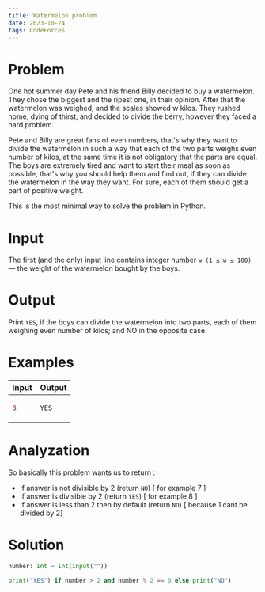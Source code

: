 ```yaml
---
title: Watermelon problem
date: 2023-10-24
tags: CodeForces
---
```



# Problem

One hot summer day Pete and his friend Billy decided to buy a watermelon. They chose the biggest and the ripest one, in their opinion. After that the watermelon was weighed, and the scales showed w kilos. They rushed home, dying of thirst, and decided to divide the berry, however they faced a hard problem.

Pete and Billy are great fans of even numbers, that's why they want to divide the watermelon in such a way that each of the two parts weighs even number of kilos, at the same time it is not obligatory that the parts are equal. The boys are extremely tired and want to start their meal as soon as possible, that's why you should help them and find out, if they can divide the watermelon in the way they want. For sure, each of them should get a part of positive weight.

This is the most minimal way to solve the problem in Python.

# Input
The first (and the only) input line contains integer number `w (1 ≤ w ≤ 100)` — the weight of the watermelon bought by the boys.

# Output
Print `YES`, if the boys can divide the watermelon into two parts, each of them weighing even number of kilos; and NO in the opposite case.

# Examples
<table>
<thead>
  <tr>
    <th>Input</th>
    <th>Output</th>
  </tr>
</thead>
<tbody>
<tr>

<td>
    

```diff
8
```
    

</td>
<td>

```python
YES
```
    
    
</td>
</tr>
 </tbody>

</table>

# Analyzation

So basically this problem wants us to return :
* If answer is not divisible by 2 (return `NO`) [ for example 7 ]
* If answer is divisible by 2 (return `YES`) [ for example 8 ]
* If answer is less than 2 then by default (return `NO`) [ because 1 cant be divided by 2]

# Solution

```python
number: int = int(input(""))

print("YES") if number > 2 and number % 2 == 0 else print("NO")

```